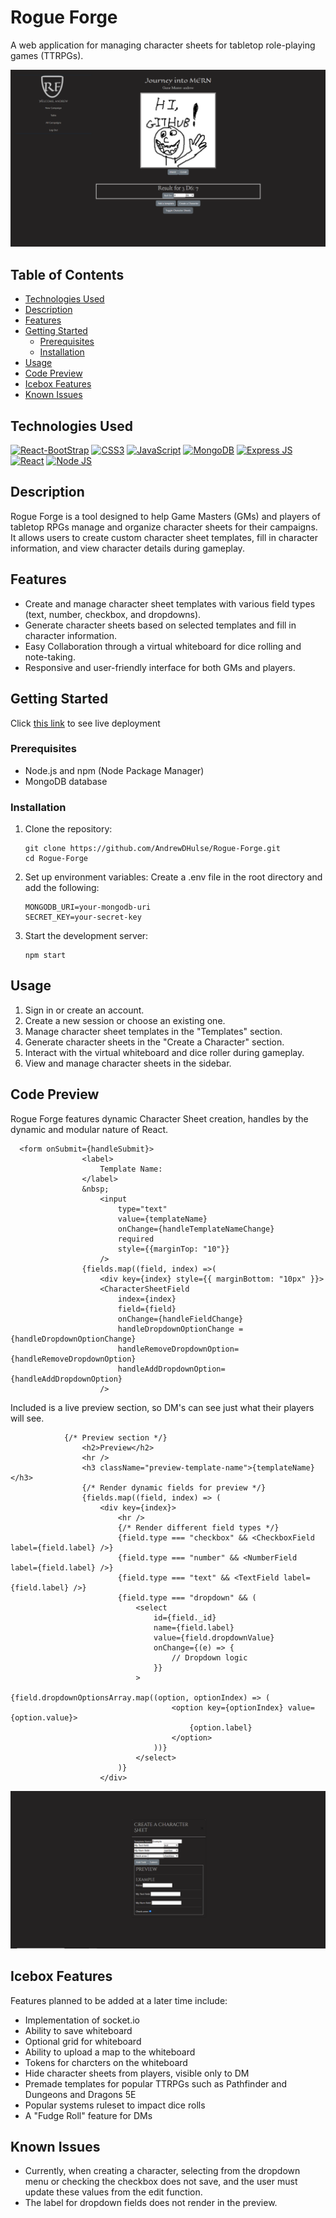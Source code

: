 # Rogue Forge

A web application for managing character sheets for tabletop role-playing games (TTRPGs).

![ScreenShot of Campaign Page](./public/screen1.png)

## Table of Contents

- [Technologies Used](#technologies-used)
- [Description](#description)
- [Features](#features)
- [Getting Started](#getting-started)
  - [Prerequisites](#prerequisites)
  - [Installation](#installation)
- [Usage](#usage)
- [Code Preview](#code-preview)
- [Icebox Features](#icebox-features)
- [Known Issues](#known-issues)

## Technologies Used

[![React-BootStrap](https://img.shields.io/badge/Bootstrap-563D7C?style=for-the-badge&logo=bootstrap&logoColor=white)](https://react-bootstrap.netlify.app/)
[![CSS3](https://img.shields.io/badge/CSS3-1572B6?style=for-the-badge&logo=css3&logoColor=white)](https://www.w3.org/Style/CSS/)
[![JavaScript](https://img.shields.io/badge/JavaScript-323330?style=for-the-badge&logo=javascript&logoColor=F7DF1E)](https://www.javascript.com/)
[![MongoDB](https://img.shields.io/badge/MongoDB-4EA94B?style=for-the-badge&logo=mongodb&logoColor=white)](https://www.mongodb.com/)
[![Express JS](https://img.shields.io/badge/Express%20js-000000?style=for-the-badge&logo=express&logoColor=white)](https://expressjs.com/)
[![React](https://img.shields.io/badge/React-20232A?style=for-the-badge&logo=react&logoColor=61DAFB)](https://react.dev/)
[![Node JS](https://img.shields.io/badge/Node%20js-339933?style=for-the-badge&logo=nodedotjs&logoColor=white)](https://nodejs.org/en)

## Description

Rogue Forge is a tool designed to help Game Masters (GMs) and players of tabletop RPGs manage and organize character sheets for their campaigns. It allows users to create custom character sheet templates, fill in character information, and view character details during gameplay.

## Features

- Create and manage character sheet templates with various field types (text, number, checkbox, and dropdowns).
- Generate character sheets based on selected templates and fill in character information.
- Easy Collaboration through a virtual whiteboard for dice rolling and note-taking.
- Responsive and user-friendly interface for both GMs and players.

## Getting Started
Click <a href=https://rogueforge-2c9bd98b583a.herokuapp.com>this link</a> to see live deployment
### Prerequisites

- Node.js and npm (Node Package Manager)
- MongoDB database

### Installation

1. Clone the repository:

   ```
   git clone https://github.com/AndrewDHulse/Rogue-Forge.git
   cd Rogue-Forge
   ```
2. Set up environment variables:
    Create a .env file in the root directory and add the following:
    ```
    MONGODB_URI=your-mongodb-uri
    SECRET_KEY=your-secret-key
    ```
3. Start the development server:
    ```
    npm start
    ```
## Usage

1. Sign in or create an account.
2. Create a new session or choose an existing one.
3. Manage character sheet templates in the "Templates" section.
4. Generate character sheets in the "Create a Character" section.
5. Interact with the virtual whiteboard and dice roller during gameplay.
6. View and manage character sheets in the sidebar.

## Code Preview
Rogue Forge features dynamic Character Sheet creation, handles by the dynamic and modular nature of React. 
```
  <form onSubmit={handleSubmit}>
                <label>
                    Template Name: 
                </label>
                &nbsp;
                    <input
                        type="text"
                        value={templateName}
                        onChange={handleTemplateNameChange}
                        required
                        style={{marginTop: "10"}}
                    />
                {fields.map((field, index) =>(
                    <div key={index} style={{ marginBottom: "10px" }}>
                    <CharacterSheetField
                        index={index}
                        field={field}
                        onChange={handleFieldChange}
                        handleDropdownOptionChange ={handleDropdownOptionChange}
                        handleRemoveDropdownOption={handleRemoveDropdownOption}
                        handleAddDropdownOption={handleAddDropdownOption}
                    />
```
Included is a live preview section, so DM's can see just what their players will see.
```
            {/* Preview section */}
                <h2>Preview</h2>
                <hr />
                <h3 className="preview-template-name">{templateName}</h3>
                {/* Render dynamic fields for preview */}
                {fields.map((field, index) => (
                    <div key={index}>
                        <hr />
                        {/* Render different field types */}
                        {field.type === "checkbox" && <CheckboxField label={field.label} />}
                        {field.type === "number" && <NumberField label={field.label} />}
                        {field.type === "text" && <TextField label={field.label} />}
                        {field.type === "dropdown" && (
                            <select
                                id={field._id}
                                name={field.label}
                                value={field.dropdownValue}
                                onChange={(e) => {
                                    // Dropdown logic
                                }}
                            >
                                {field.dropdownOptionsArray.map((option, optionIndex) => (
                                    <option key={optionIndex} value={option.value}>
                                        {option.label}
                                    </option>
                                ))}
                            </select>
                        )}
                    </div>
```
![Screenshot of dynamic character sheet template creator](./public/screen2.png)

## Icebox Features 

Features planned to be added at a later time include:
- Implementation of socket.io
- Ability to save whiteboard
- Optional grid for whiteboard
- Ability to upload a map to the whiteboard
- Tokens for charcters on the whiteboard
- Hide character sheets from players, visible only to DM
- Premade templates for popular TTRPGs such as Pathfinder and Dungeons and Dragons 5E
- Popular systems ruleset to impact dice rolls
- A "Fudge Roll" feature for DMs



## Known Issues

- Currently, when creating a character, selecting from the dropdown menu or checking the checkbox does not save, and the user must update these values from the edit function.
- The label for dropdown fields does not render in the preview. 
